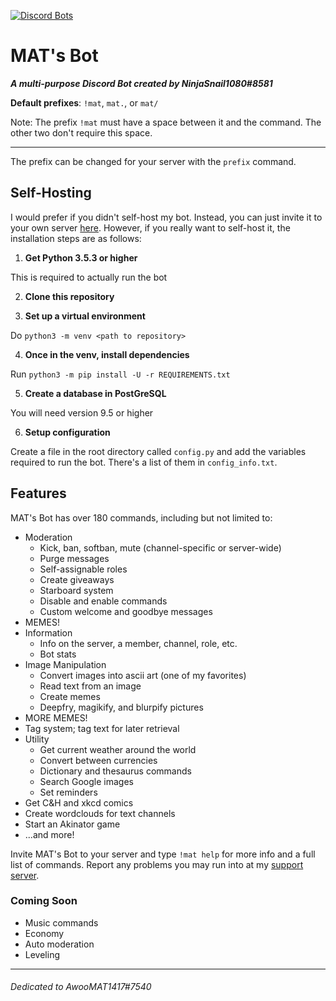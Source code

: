 [![Discord Bots](https://discordbots.org/api/widget/459559711210078209.svg)](https://discordbots.org/bot/459559711210078209)

# MAT's Bot
***A multi-purpose Discord Bot created by NinjaSnail1080#8581***

__Default prefixes__: `!mat`, `mat.`, or `mat/`

Note: The prefix `!mat` must have a space between it and the command. The other two don't require this space.

---

The prefix can be changed for your server with the `prefix` command.

## Self-Hosting
I would prefer if you didn't self-host my bot. Instead, you can just invite it to your own server [here](https://discordapp.com/oauth2/authorize?client_id=459559711210078209&scope=bot&permissions=2146958591). However, if you really want to self-host it, the installation steps are as follows:

1. **Get Python 3.5.3 or higher**

This is required to actually run the bot

2. **Clone this repository**

3. **Set up a virtual environment**

Do `python3 -m venv <path to repository>`

4. **Once in the venv, install dependencies**

Run `python3 -m pip install -U -r REQUIREMENTS.txt`

5. **Create a database in PostGreSQL**

You will need version 9.5 or higher

6. **Setup configuration**

Create a file in the root directory called `config.py` and add the variables required to run the bot. There's a list of them in `config_info.txt`.

## Features
MAT's Bot has over 180 commands, including but not limited to:

- Moderation
	- Kick, ban, softban, mute (channel-specific or server-wide)
	- Purge messages
	- Self-assignable roles
	- Create giveaways
	- Starboard system
	- Disable and enable commands
	- Custom welcome and goodbye messages
- MEMES!
- Information
	- Info on the server, a member, channel, role, etc.
	- Bot stats
- Image Manipulation
	- Convert images into ascii art (one of my favorites)
	- Read text from an image
	- Create memes
	- Deepfry, magikify, and blurpify pictures
- MORE MEMES!
- Tag system; tag text for later retrieval
- Utility
	- Get current weather around the world
	- Convert between currencies
	- Dictionary and thesaurus commands
	- Search Google images
	- Set reminders
- Get C&H and xkcd comics
- Create wordclouds for text channels
- Start an Akinator game
- ...and more!

Invite MAT's Bot to your server and type `!mat help` for more info and a full list of commands. Report any problems you may run into at my [support server](https://discord.gg/P4Fp3jA).

### Coming Soon
 - Music commands
 - Economy
 - Auto moderation
 - Leveling

---

###### Dedicated to AwooMAT1417#7540
